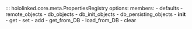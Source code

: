 

::: hololinked.core.meta.PropertiesRegistry
    options:
        members:
            - defaults
            - remote_objects
            - db_objects
            - db_init_objects
            - db_persisting_objects
            - __init__
            - get
            - set
            - add
            - get_from_DB
            - load_from_DB
            - clear